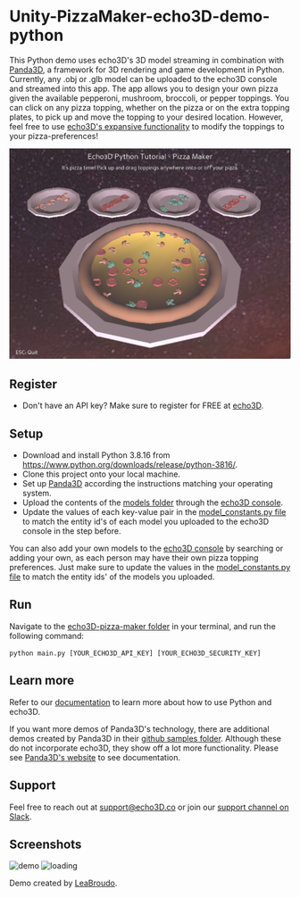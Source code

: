 # Unity-PizzaMaker-echo3D-demo-python
 
This Python demo uses echo3D's 3D model streaming in combination with [Panda3D](https://www.panda3d.org/), a framework for 3D rendering and game development in Python. Currently, any .obj or .glb model can be uploaded to the echo3D console and streamed into this app. The app allows you to design your own pizza given the available pepperoni, mushroom, broccoli, or pepper toppings. You can click on any pizza topping, whether on the pizza or on the extra topping plates, to pick up and move the topping to your desired location. However, feel free to use [echo3D's expansive functionality](https://docs.echo3d.com/) to modify the toppings to your pizza-preferences!

![gameplay](media/gameplay.png)

## Register
* Don't have an API key? Make sure to register for FREE at [echo3D](https://console.echo3D.co/#/auth/register).

## Setup
* Download and install Python 3.8.16 from https://www.python.org/downloads/release/python-3816/.
* Clone this project onto your local machine. 
* Set up [Panda3D](https://www.panda3d.com/) according the instructions matching your operating system. 
* Upload the contents of the [models folder](./models/) through the [echo3D console](https://console.echo3D.co).
* Update the values of each key-value pair in the [model_constants.py file](./echo3D-pizza-maker/model_constants.py) to match the entity id's of each model you uploaded to the echo3D console in the step before. 

You can also add your own models to the [echo3D console](https://console.echo3D.co) by searching or adding your own, as each person may have their own pizza topping preferences. Just make sure to update the values in the [model_constants.py file](./echo3D-pizza-maker/model_constants.py) to match the entity ids' of the models you uploaded. 

## Run
Navigate to the [echo3D-pizza-maker folder](./echo3D-pizza-maker/) in your terminal, and run the following command:
```
python main.py [YOUR_ECHO3D_API_KEY] [YOUR_ECHO3D_SECURITY_KEY]
```

## Learn more
Refer to our [documentation](https://docs.echo3d.com/python/using-the-sdk) to learn more about how to use Python and echo3D.

If you want more demos of Panda3D's technology, there are additional demos created by Panda3D in their [github samples folder](https://github.com/panda3d/panda3d/tree/master/samples). Although these do not incorporate echo3D, they show off a lot more functionality. Please see [Panda3D's website](https://docs.panda3d.org/1.10/python/index) to see documentation. 

## Support
Feel free to reach out at [support@echo3D.co](mailto:support@echo3D.co) or join our [support channel on Slack](https://go.echo3D.co/join).

## Screenshots
![demo](media/gameplay.gif)
![loading](media/loading_video.gif)

Demo created by [LeaBroudo](https://github.com/LeaBroudo/).